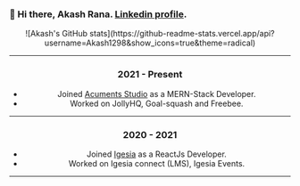 ###  👋 Hi there, Akash Rana. [Linkedin profile](https://www.linkedin.com/in/akash-rana-b485871aa/).


<div align="center">
  <div width="50%">![Akash's GitHub stats](https://github-readme-stats.vercel.app/api?username=Akash1298&show_icons=true&theme=radical)</div>
<div width="50%" src="https://github-readme-stats.vercel.app/api/top-langs?username=Akash1298&show_icons=true&locale=en&layout=compact&theme=tokyonight" alt="Akash1298" />
</div>

---------
### 2021 - Present

-   Joined  [Acuments Studio](https://acuments.com/)  as a MERN-Stack Developer.
-   Worked on JollyHQ, Goal-squash and Freebee.

----------

### 2020 - 2021

-   Joined  [Igesia](https://igesia.co/)  as a ReactJs Developer.
-   Worked on Igesia connect (LMS), Igesia Events.

----------
